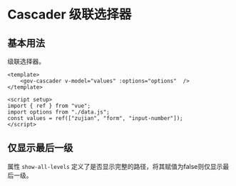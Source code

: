 <script setup>
import cascaderBase from "./cascader-base.vue"
import cascaderShowAllLevels from "./cascader-show-all-levels.vue"
</script>

# Cascader 级联选择器

## 基本用法

级联选择器。

<cascaderBase />

```vue
<template>
	<gov-cascader v-model="values" :options="options"  />
</template>

<script setup>
import { ref } from "vue";
import options from "./data.js";
const values = ref(["zujian", "form", "input-number"]);
</script>
```


## 仅显示最后一级

属性 ```show-all-levels``` 定义了是否显示完整的路径，将其赋值为false则仅显示最后一级。

<cascaderShowAllLevels />
